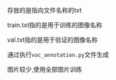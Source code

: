 存放的是指向文件名称的txt

train.txt指的是用于训练的图像名称

val.txt指的是用于验证的图像名称

通过执行`voc_annotation.py`文件生成

图片较少,使用全部图片训练
